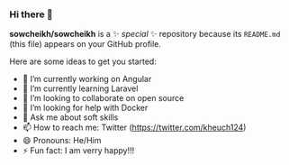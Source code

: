 ### Hi there 👋

**sowcheikh/sowcheikh** is a ✨ _special_ ✨ repository because its `README.md` (this file) appears on your GitHub profile.

Here are some ideas to get you started:

- 🔭 I’m currently working on Angular
- 🌱 I’m currently learning Laravel
- 👯 I’m looking to collaborate on open source
- 🤔 I’m looking for help with Docker
- 💬 Ask me about soft skills
- 📫 How to reach me: Twitter (https://twitter.com/kheuch124)
- 😄 Pronouns: He/Him
- ⚡ Fun fact: I am verry happy!!!
